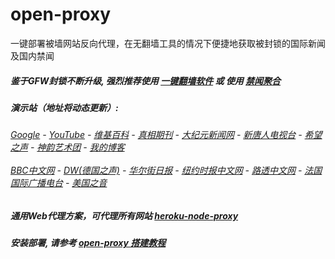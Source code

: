 # open-proxy
一键部署被墙网站反向代理，在无翻墙工具的情况下便捷地获取被封锁的国际新闻及国内禁闻

##### 鉴于GFW封锁不断升级, 强烈推荐使用 [一键翻墙软件](https://github.com/gfw-breaker/nogfw/blob/master/README.md) 或 使用 [禁闻聚合](https://github.com/gfw-breaker/banned-news/blob/master/README.md)

#####  演示站（地址将动态更新）:
######  [Google](http://149.28.16.138:8888/search?q=425事件) - [YouTube](https://nogfw.the-youtube.win) - [维基百科](http://149.28.16.138:8100/wiki/喬高-麥塔斯調查報告) - [真相期刊](http://149.28.16.138:8300/display.aspx?category_id=3&zhuanti_id=2) - [大纪元新闻网](http://149.28.16.138:10080) - [新唐人电视台](http://149.28.16.138:8000) - [希望之声](http://149.28.16.138:8200) - [神韵艺术团](http://149.28.16.138:8000/xtr/gb/prog673.html) - [我的博客](http://149.28.16.138:10000/)<br/> <br/> [BBC中文网](http://149.28.16.138:9100/zhongwen) - [DW(德国之声)](http://149.28.16.138:9200/zh/在线报导/s-9058?&zhongwen=simp) - [华尔街日报](http://149.28.16.138:9300) - [纽约时报中文网](http://149.28.16.138:9400) - [路透中文网](http://149.28.16.138:9500/) - [法国国际广播电台](http://149.28.16.138:9600/) - [美国之音](http://149.28.16.138:9700/) 

##### 通用Web代理方案，可代理所有网站 [heroku-node-proxy](https://github.com/gfw-breaker/heroku-node-proxy#--end--) 

##### 安装部署, 请参考 [open-proxy 搭建教程](https://github.com/gfw-breaker/open-proxy/wiki#open-proxy-%E6%90%AD%E5%BB%BA%E6%95%99%E7%A8%8B)

